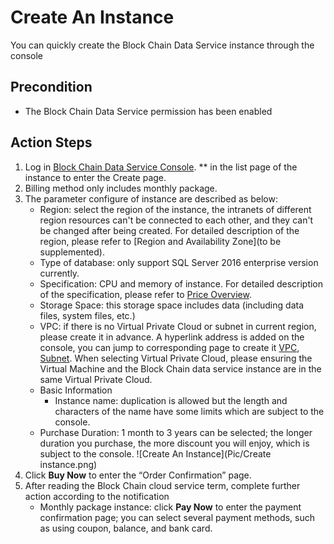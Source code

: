 # Create An Instance
You can quickly create the Block Chain Data Service instance through the console

## Precondition
* The Block Chain Data Service permission has been enabled

## Action Steps
1. Log in [Block Chain Data Service Console](https://bds-console.jdcloud.com/block/list). 
** in the list page of the instance to enter the Create page.
3. Billing method only includes monthly package.
4. The parameter configure of instance are described as below:
    * Region: select the region of the instance, the intranets of different region resources can't be connected to each other, and they can't be changed after being created. For detailed description of the region, please refer to [Region and Availability Zone](to be supplemented).
    * Type of database: only support SQL Server 2016 enterprise version currently.
    * Specification: CPU and memory of instance. For detailed description of the specification, please refer to [Price Overview](../../Price-Overview.md).
    * Storage Space: this storage space includes data (including data files, system files, etc.)
    * VPC: if there is no Virtual Private Cloud or subnet in current region, please create it in advance. A hyperlink address is added on the console, you can jump to corresponding page to create it [VPC](https://console.jdcloud.com/host/vpc/list), [Subnet](https://console.jdcloud.com/host/subnet/list). When selecting Virtual Private Cloud, please ensuring the Virtual Machine and  the Block Chain data service instance are in the same Virtual Private Cloud.
    * Basic Information
        *   Instance name: duplication is allowed but the length and characters of the name have some limits which are subject to the console.
    * Purchase Duration: 1 month to 3 years can be selected; the longer duration you purchase, the more discount you will enjoy, which is subject to the console.
    ![Create An Instance](Pic/Create instance.png)
5. Click **Buy Now** to enter the “Order Confirmation” page.
6. After reading the Block Chain cloud service term, complete further action according to the notification 
    * Monthly package instance: click **Pay Now** to enter the payment confirmation page; you can select several payment methods, such as using coupon, balance, and bank card.
